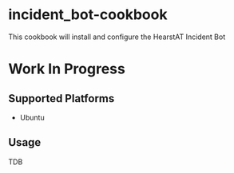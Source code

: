 # incident_bot-cookbook

This cookbook will install and configure the HearstAT Incident Bot

# Work In Progress

## Supported Platforms
- Ubuntu

## Usage
TDB
